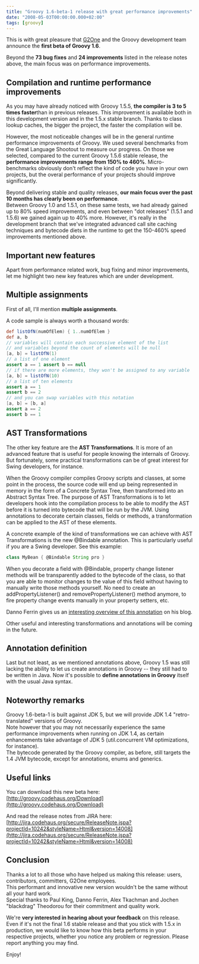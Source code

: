 ```yaml
---
title: "Groovy 1.6-beta-1 release with great performance improvements"
date: "2008-05-03T00:00:00.000+02:00"
tags: [groovy]
---
```


This is with great pleasure that [G2One](http://www.g2one.com/) and the Groovy development team announce the **first beta of Groovy 1.6**.

Beyond the **73 bug fixes** and **24 improvements** listed in the release notes above, the main focus was on performance improvements.

## Compilation and runtime performance improvements

As you may have already noticed with Groovy 1.5.5, **the compiler is 3 to 5 times faster**than in previous releases. This improvement is available both in this development version and in the 1.5.x stable branch. Thanks to class lookup caches, the bigger the project, the faster the compilation will be.

However, the most noticeable changes will be in the general runtime performance improvements of Groovy. We used several benchmarks from the Great Language Shootout to measure our progress. On those we selected, compared to the current Groovy 1.5.6 stable release, the **performance improvements range from 150% to 460%**. Micro-benchmarks obviously don't reflect the kind of code you have in your own projects, but the overal performance of your projects should improve significantly.

Beyond delivering stable and quality releases, **our main focus over the past 10 months has clearly been on performance**.  
Between Groovy 1.0 and 1.5.1, on these same tests, we had already gained up to 80% speed improvements, and even between "dot releases" (1.5.1 and 1.5.6) we gained again up to 40% more. However, it's really in the development branch that we've integrated advanced call site caching techniques and bytecode diets in the runtime to get the 150-460% speed improvements mentioned above.

## Important new features

Apart from performance related work, bug fixing and minor improvements, let me highlight two new key features which are under development.

## Multiple assignments

First of all, I'll mention **multiple assignments**.

A code sample is always worth a thousand words:

```groovy
def listOfN(numOfElem) { 1..numOfElem } 
def a, b 
// variables will contain each successive element of the list 
// and variables beyond the count of elements will be null 
[a, b] = listOfN(1) 
// a list of one element 
assert a == 1 assert b == null 
// if there are more elements, they won't be assigned to any variable 
[a, b] = listOfN(10) 
// a list of ten elements 
assert a == 1 
assert b == 2 
// and you can swap variables with this notation 
[a, b] = [b, a] 
assert a == 2 
assert b == 1
```

## AST Transformations

The other key feature are the **AST Transformations**. It is more of an advanced feature that is useful for people knowing the internals of Groovy. But fortunately, some practical transformations can be of great interest for Swing developers, for instance.

When the Groovy compiler compiles Groovy scripts and classes, at some point in the process, the source code will end up being represented in memory in the form of a Concrete Syntax Tree, then transformed into an Abstract Syntax Tree. The purpose of AST Transformations is to let developers hook into the compilation process to be able to modify the AST before it is turned into bytecode that will be run by the JVM. Using annotations to decorate certain classes, fields or methods, a transformation can be applied to the AST of these elements.

A concrete example of the kind of transformations we can achieve with AST Transformations is the new @Bindable annotation. This is particularly useful if you are a Swing developer. See this example:

```groovy
class MyBean { @Bindable String pro }
```

When you decorate a field with @Bindable, property change listener methods will be transparently added to the bytecode of the class, so that you are able to monitor changes to the value of this field without having to manually write those methods yourself. No need to create an addPropertyListener() and removePropertyListener() method anymore, to fire property change events manually in your property setters, etc.

Danno Ferrin gives us an [interesting overview of this annotation](http://shemnon.com/speling/2008/04/bindable-observable-properties.html) on his blog.

Other useful and interesting transformations and annotations will be coming in the future.

## Annotation definition

Last but not least, as we mentioned annotations above, Groovy 1.5 was still lacking the ability to let us create annotations in Groovy -- they still had to be written in Java. Now it's possible to **define annotations in Groovy** itself with the usual Java syntax.

## Noteworthy remarks

Groovy 1.6-beta-1 is built against JDK 5, but we will provide JDK 1.4 "retro-translated" versions of Groovy.  
Note however that you may not necessarily experience the same performance improvements when running on JDK 1.4, as certain enhancements take advantage of JDK 5 (util.concurrent VM optimizations, for instance).  
The bytecode generated by the Groovy compiler, as before, still targets the 1.4 JVM bytecode, except for annotations, enums and generics.

## Useful links

You can download this new beta here:  
[http://groovy.codehaus.org/Download](http://groovy.codehaus.org/Download)

And read the release notes from JIRA here:  
[http://jira.codehaus.org/secure/ReleaseNote.jspa?projectId=10242&styleName=Html&version=14008](http://jira.codehaus.org/secure/ReleaseNote.jspa?projectId=10242&styleName=Html&version=14008)

## Conclusion

Thanks a lot to all those who have helped us making this release: users, contributors, committers, G2One employees.  
This performant and innovative new version wouldn't be the same without all your hard work.  
Special thanks to Paul King, Danno Ferrin, Alex Tkachman and Jochen "blackdrag" Theodorou for their commitment and quality work.

We're **very interested in hearing about your feedback** on this release.  
Even if it's not the final 1.6 stable release and that you stick with 1.5.x in production, we would like to know how this beta performs in your respective projects, whether you notice any problem or regression. Please report anything you may find.

Enjoy!